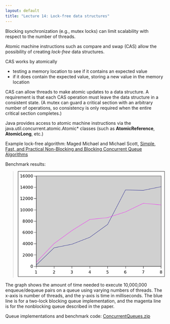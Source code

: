 ```yaml
---
layout: default
title: "Lecture 14: Lock-free data structures"
---
```


Blocking synchronization (e.g., mutex locks) can limit scalability with respect to the number of threads.

Atomic machine instructions such as compare and swap (CAS) allow the possibility of creating *lock-free* data structures.

CAS works by atomically

* testing a memory location to see if it contains an expected value
* if it does contain the expected value, storing a new value in the memory location

CAS can allow threads to make atomic updates to a data structure.  A requirement is that each CAS operation must leave the data structure in a consistent state.  (A mutex can guard a critical section with an arbitrary number of operations, so consistency is only required when the entire critical section completes.)

Java provides access to atomic machine instructions via the java.util.concurrent.atomic.Atomic\* classes (such as **AtomicReference**, **AtomicLong**, etc.)

Example lock-free algorithm: Maged Michael and Michael Scott, [Simple, Fast, and Practical Non-Blocking and Blocking Concurrent Queue Algorithms](http://www.research.ibm.com/people/m/michael/podc-1996.pdf)

Benchmark results:

> ![lock-based vs. lock-free queue benchmark](figures/queueBenchmark.png)

The graph shows the amount of time needed to execute 10,000,000 enqueue/dequeue pairs on a queue using varying numbers of threads.  The x-axis is number of threads, and the y-axis is time in milliseconds.  The blue line is for a two-lock blocking queue implementation, and the magenta line is for the nonblocking queue described in the paper.

Queue implementations and benchmark code: [ConcurrentQueues.zip](ConcurrentQueues.zip)
